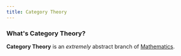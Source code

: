 ```yaml
---
title: Category Theory
---
```


### What's Category Theory?

**Category Theory** is an *extremely* abstract branch of <a href="https://en.wikipedia.org/wiki/Mathematics" target="_blank">Mathematics</a>. 